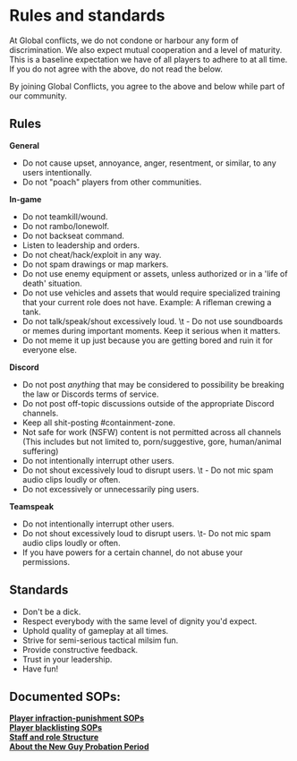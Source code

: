 # Rules and standards
At Global conflicts, we do not condone or harbour any form of discrimination.
We also expect mutual cooperation and a level of maturity.
This is a baseline expectation we have of all players to adhere to at all time.
If you do not agree with the above, do not read the below.

By joining Global Conflicts, you agree to the above and below while part of our community.  

## Rules
 
**General**

 - Do not cause upset, annoyance, anger, resentment, or similar, to any users intentionally.
 - Do not \"poach\" players from other communities.
 

**In-game**

 - Do not teamkill/wound.
 - Do not rambo/lonewolf.
 - Do not backseat command.
 - Listen to leadership and orders.
 - Do not cheat/hack/exploit in any way.
 - Do not spam drawings or map markers.
 - Do not use enemy equipment or assets, unless authorized or in a 'life of death' situation. 
 - Do not use vehicles and assets that would require specialized training that your current role does not have. Example: A rifleman crewing a tank.
 - Do not talk/speak/shout excessively loud.
\t  - Do not use soundboards or memes during important moments. Keep it serious when it matters.
 - Do not meme it up just because you are getting bored and ruin it for everyone else.
 
 **Discord**
 - Do not post *anything* that may be considered to possibility be breaking the law or Discords terms of service. 
 - Do not post off-topic discussions outside of the appropriate Discord channels.
 - Keep all shit-posting #containment-zone.
 - Not safe for work (NSFW) content is not permitted across all channels (This includes but not limited to, porn/suggestive, gore, human/animal suffering)
 - Do not intentionally interrupt other users. 
 - Do not shout excessively loud to disrupt users.
\t - Do not mic spam audio clips loudly or often.
 - Do not excessively or unnecessarily ping users.
  
 **Teamspeak**
- Do not intentionally interrupt other users. 
- Do not shout excessively loud to disrupt users.
\t- Do not mic spam audio clips loudly or often.
- If you have powers for a certain channel, do not abuse your permissions.

## Standards

 - Don't be a dick.
 - Respect everybody with the same level of dignity you'd expect.
 - Uphold quality of gameplay at all times.
 - Strive for semi-serious tactical milsim fun.
 - Provide constructive feedback.
 - Trust in your leadership.
 - Have fun!

## Documented SOPs:  
[**Player infraction-punishment SOPs**](https://docs.google.com/document/d/e/2PACX-1vRUmZifP9i5xdPb5fRrD9Ux4QAB21DoWkaOqhpf4tKnO-Ill5paItpTM-FkUW-QN3qEZ-cljmOJeGmd/pub)  
[**Player blacklisting SOPs**](https://docs.google.com/document/d/e/2PACX-1vQpQlC8JYQYtHst2L-tbYPBahQvHmKtrF4mcfQN7GQKAqudG3_8u-QyaEISsow2d4jsZhNfWrTtOODr/pub)  
[**Staff and role Structure**](https://docs.google.com/document/d/e/2PACX-1vS9rngvC1tT7X1QSl3Jy-WQ7fa1O3yvPyzSkF-PezMbfHP00hBACLd0drrW9WFKRFGciO6KSFR0upip/pub)  
[**About the New Guy Probation Period**](https://docs.google.com/document/d/e/2PACX-1vTuljLxk7IU9C0Vcl58EkeMaMKjULXcbZeNm0JRfzUURa2g330uUaC-aLPysTM5GLG-7eGDf4_pt7Ii/pub)  